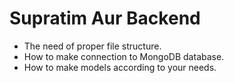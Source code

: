 # Supratim Aur Backend

- The need of proper file structure.
- How to make connection to MongoDB database.
- How to make models according to your needs.